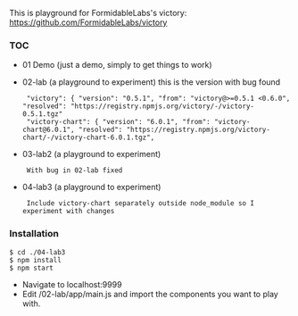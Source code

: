 This is playground for FormidableLabs's victory: https://github.com/FormidableLabs/victory


### TOC
 - 01 Demo (just a demo, simply to get things to work)
 - 02-lab (a playground to experiment) this is the version with bug found

        "victory": { "version": "0.5.1", "from": "victory@>=0.5.1 <0.6.0", "resolved": "https://registry.npmjs.org/victory/-/victory-0.5.1.tgz"
        "victory-chart": { "version": "6.0.1", "from": "victory-chart@6.0.1", "resolved": "https://registry.npmjs.org/victory-chart/-/victory-chart-6.0.1.tgz",

 - 03-lab2 (a playground to experiment)

        With bug in 02-lab fixed

 - 04-lab3 (a playground to experiment)

        Include victory-chart separately outside node_module so I experiment with changes

### Installation

```
$ cd ./04-lab3
$ npm install
$ npm start
```

 - Navigate to localhost:9999
 - Edit /02-lab/app/main.js and import the components you want to play with.
